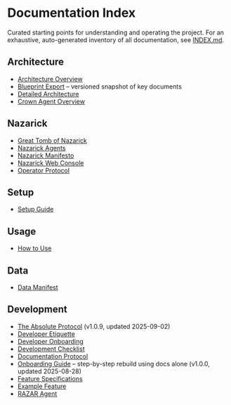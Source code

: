 # Documentation Index

Curated starting points for understanding and operating the project. For an exhaustive, auto-generated inventory of all documentation, see [INDEX.md](INDEX.md).

## Architecture
- [Architecture Overview](architecture_overview.md)
- [Blueprint Export](BLUEPRINT_EXPORT.md) – versioned snapshot of key documents
- [Detailed Architecture](architecture.md)
- [Crown Agent Overview](CROWN_OVERVIEW.md)
## Nazarick
- [Great Tomb of Nazarick](great_tomb_of_nazarick.md)
- [Nazarick Agents](nazarick_agents.md)
- [Nazarick Manifesto](nazarick_manifesto.md)
- [Nazarick Web Console](nazarick_web_console.md)
- [Operator Protocol](operator_protocol.md)
## Setup
- [Setup Guide](setup.md)
## Usage
- [How to Use](how_to_use.md)

## Data
- [Data Manifest](data_manifest.md)

## Development
- [The Absolute Protocol](The_Absolute_Protocol.md) (v1.0.9, updated 2025-09-02)
- [Developer Etiquette](developer_etiquette.md)
- [Developer Onboarding](developer_onboarding.md)
- [Development Checklist](development_checklist.md)
- [Documentation Protocol](documentation_protocol.md)
- [Onboarding Guide](onboarding_guide.md) – step-by-step rebuild using docs alone (v1.0.0, updated 2025-08-28)
- [Feature Specifications](features/README.md)
- [Example Feature](features/example_feature.md)
- [RAZAR Agent](RAZAR_AGENT.md)

